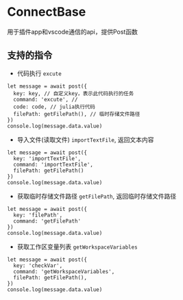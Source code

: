 # ConnectBase
用于插件app和vscode通信的api，提供Post函数

## 支持的指令

* 代码执行 `excute`
```
let message = await post({
  key: key, // 自定义key，表示此代码执行的任务
  command: 'excute', // 
  code: code, // julia执行代码
  filePath: getFilePath(), // 临时存储文件路径
})
console.log(message.data.value)
```

* 导入文件(读取文件) `importTextFile`, 返回文本内容
```
let message = await post({
  key: 'importTextFile',
  command: 'importTextFile',
  filePath: getFilePath()
})
console.log(message.data.value)
```

* 获取临时存储文件路径 `getFilePath`, 返回临时存储文件路径
```
let message = await post({
  key: 'filePath',
  command: 'getFilePath'
})
console.log(message.data.value)
```

* 获取工作区变量列表 `getWorkspaceVariables`
```
let message = await post({
  key: 'checkVar',
  command: 'getWorkspaceVariables',
  filePath: getFilePath(),
})
console.log(message.data.value)
```

